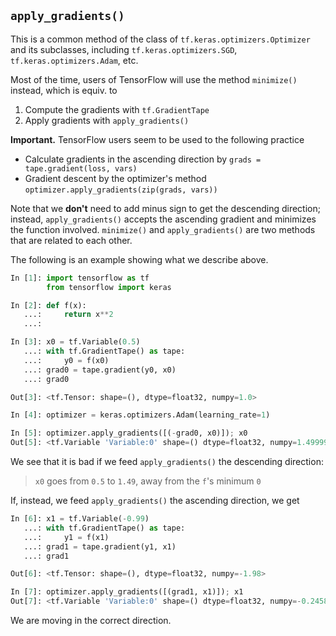 ## `apply_gradients()`
This is a common method of the class of `tf.keras.optimizers.Optimizer` and its subclasses,
including `tf.keras.optimizers.SGD`, `tf.keras.optimizers.Adam`, etc.

Most of the time, users of TensorFlow will use the method `minimize()` instead, which is equiv. to
1. Compute the gradients with `tf.GradientTape`
2. Apply gradients with `apply_gradients()`

**Important.** TensorFlow users seem to be used to the following practice
- Calculate gradients in the ascending direction by `grads = tape.gradient(loss, vars)`
- Gradient descent by the optimizer's method `optimizer.apply_gradients(zip(grads, vars))`

Note that we **don't** need to add minus sign to get the descending direction; instead,
`apply_gradients()` accepts the ascending gradient and minimizes the function involved.
`minimize()` and `apply_gradients()` are two methods that are related to each other.

The following is an example showing what we describe above.
```python
In [1]: import tensorflow as tf
        from tensorflow import keras

In [2]: def f(x):
   ...:     return x**2
   ...:

In [3]: x0 = tf.Variable(0.5)
   ...: with tf.GradientTape() as tape:
   ...:     y0 = f(x0)
   ...: grad0 = tape.gradient(y0, x0)
   ...: grad0

Out[3]: <tf.Tensor: shape=(), dtype=float32, numpy=1.0>

In [4]: optimizer = keras.optimizers.Adam(learning_rate=1)

In [5]: optimizer.apply_gradients([(-grad0, x0)]); x0
Out[5]: <tf.Variable 'Variable:0' shape=() dtype=float32, numpy=1.4999969>
```

We see that it is bad if we feed `apply_gradients()` the descending direction:
> `x0` goes from `0.5` to `1.49`, away from the `f`'s minimum `0`

If, instead, we feed `apply_gradients()` the ascending direction, we get
```python
In [6]: x1 = tf.Variable(-0.99)
   ...: with tf.GradientTape() as tape:
   ...:     y1 = f(x1)
   ...: grad1 = tape.gradient(y1, x1)
   ...: grad1

Out[6]: <tf.Tensor: shape=(), dtype=float32, numpy=-1.98>

In [7]: optimizer.apply_gradients([(grad1, x1)]); x1
Out[7]: <tf.Variable 'Variable:0' shape=() dtype=float32, numpy=-0.2458669>
```

We are moving in the correct direction.

